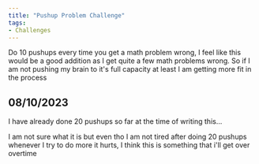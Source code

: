 ```yaml
---
title: "Pushup Problem Challenge"
tags:
- Challenges
---
```


Do 10 pushups every time you get a math problem wrong, I feel like this would be a good addition as I get quite a few math problems wrong. So if I am not pushing my brain to it's full capacity at least I am getting more fit in the process

## 08/10/2023

I have already done 20 pushups so far at the time of writing this...

I am not sure what it is but even tho I am not tired after doing 20 pushups whenever I try to do more it hurts, I think this is something that i'll get over overtime
